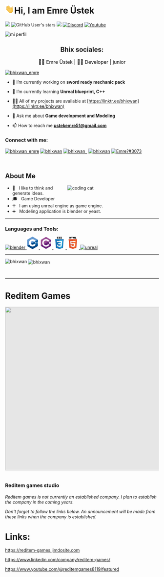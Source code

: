 # <img src="https://raw.githubusercontent.com/ABSphreak/ABSphreak/master/gifs/Hi.gif" width="30px">Hi, I am Emre Üstek  

![](https://img.shields.io/github/followers/Bhixwan?style=flat-square)
![GitHub User's stars](https://img.shields.io/github/stars/Bhixwan?label=%E2%AD%90GitHub%20stars&style=flat-square)
![](https://komarev.com/ghpvc/?username=Bhixwan)
<a href="https://discord.gg/568apwjXVz">![Discord](https://img.shields.io/discord/981282014693040240?style=flat-square)</a>
<a href="https://www.youtube.com/channel/UCtinF-0dix9LhE90bZNoioA/featured">![Youtube](https://img.shields.io/badge/Bhx-Art?style=flat&logo=youtube)</a>
<!-- <h1 style="font-size: 2.5rem; font-weight: bold; text-align: center;" align='center'> <img src="https://media.giphy.com/media/ObNTw8Uzwy6KQ/giphy.gif" width="40px"> Hello World! <img src="https://media.giphy.com/media/fFEFxS3DE5VIY/giphy.gif" width="35px" /></h1>    -->

![mi perfil](https://64.media.tumblr.com/cf748aa5518f0ad3dae74162424f4a04/76ddd678316d5ac1-2e/s1280x1920/2d44253cd906c372b65071c303930a269bf38729.gif)

 <h2 align="center">Bhix sociales:</h2>


<p style="text-align: center; font-size: 1rem;" align='center'>👦🏻 Emre Üstek | 👨‍💻 Developer | junior</p>



<p align="left"> <a href="https://twitter.com/bhixwan_emre" target="blank"><img src="https://img.shields.io/twitter/follow/bhixwan_emre?logo=twitter&style=for-the-badge" alt="bhixwan_emre" /></a> </p>

- 🔭 I’m currently working on **sword ready mechanic pack**

- 🌱 I’m currently learning **Unreal blueprint, C++**

- 👨‍💻 All of my projects are available at [https://linktr.ee/bhixwan](https://linktr.ee/bhixwan)

- 💬 Ask me about **Game development and Modeling**

- 📫 How to reach me **ustekemre51@gmail.com**

<h3 align="left">Connect with me:</h3>
<p align="left">
<a href="https://twitter.com/bhixwan_emre" target="blank"><img align="center" src="https://raw.githubusercontent.com/rahuldkjain/github-profile-readme-generator/master/src/images/icons/Social/twitter.svg" alt="bhixwan_emre" height="30" width="40" /></a>
<a href="https://linkedin.com/in/bhixwan" target="blank"><img align="center" src="https://raw.githubusercontent.com/rahuldkjain/github-profile-readme-generator/master/src/images/icons/Social/linked-in-alt.svg" alt="bhixwan" height="30" width="40" /></a>
<a href="https://instagram.com/bhixwan_" target="blank"><img align="center" src="https://raw.githubusercontent.com/rahuldkjain/github-profile-readme-generator/master/src/images/icons/Social/instagram.svg" alt="bhixwan_" height="30" width="40" /></a>
<a href="https://www.youtube.com/c/bhixwan" target="blank"><img align="center" src="https://raw.githubusercontent.com/rahuldkjain/github-profile-readme-generator/master/src/images/icons/Social/youtube.svg" alt="bhixwan" height="30" width="40" /></a>
<a href="https://discord.gg/Emre?#3073" target="blank"><img align="center" src="https://raw.githubusercontent.com/rahuldkjain/github-profile-readme-generator/master/src/images/icons/Social/discord.svg" alt="Emre?#3073" height="30" width="40" /></a>
</p>

<br />

<h2> About Me</h2>

<!-- 
<img width="35%" align="right" alt="Github" src="https://user-images.githubusercontent.com/48678280/88862734-4903af80-d201-11ea-968b-9c939d88a37c.gif" />  -->

<img align='right' src="https://media4.giphy.com/media/iJCo9daAP0xugHhhfb/giphy.gif?cid=790b7611d70366c6f78e30b20b947de81c93558a781bcf49&rid=giphy.gif&ct=g" height="" width="300" alt="coding cat">

- 🤔 &nbsp; I like to think and generate ideas.
- 🎓 &nbsp; Game Developer
- ➕ &nbsp; I am using unreal engine as game engine.
- ➕ &nbsp; Modeling application is blender or yeast.

<hr>

<h3 align="left">Languages and Tools:</h3>
<p align="left"> <a href="https://www.blender.org/" target="_blank" rel="noreferrer"> <img src="https://download.blender.org/branding/community/blender_community_badge_white.svg" alt="blender" width="40" height="40"/> </a> <a href="https://www.w3schools.com/cpp/" target="_blank" rel="noreferrer"> <img src="https://raw.githubusercontent.com/devicons/devicon/master/icons/cplusplus/cplusplus-original.svg" alt="cplusplus" width="40" height="40"/> </a> <a href="https://www.w3schools.com/cs/" target="_blank" rel="noreferrer"> <img src="https://raw.githubusercontent.com/devicons/devicon/master/icons/csharp/csharp-original.svg" alt="csharp" width="40" height="40"/> </a> <a href="https://www.w3schools.com/css/" target="_blank" rel="noreferrer"> <img src="https://raw.githubusercontent.com/devicons/devicon/master/icons/css3/css3-original-wordmark.svg" alt="css3" width="40" height="40"/> </a> <a href="https://www.w3.org/html/" target="_blank" rel="noreferrer"> <img src="https://raw.githubusercontent.com/devicons/devicon/master/icons/html5/html5-original-wordmark.svg" alt="html5" width="40" height="40"/> </a> <a href="https://unrealengine.com/" target="_blank" rel="noreferrer"> <img src="https://raw.githubusercontent.com/kenangundogan/fontisto/036b7eca71aab1bef8e6a0518f7329f13ed62f6b/icons/svg/brand/unreal-engine.svg" alt="unreal" width="40" height="40"/> </a> </p>

<hr>

<p><img align="left" src="https://github-readme-stats.vercel.app/api/top-langs?username=bhixwan&show_icons=true&locale=en&layout=compact" alt="bhixwan" /></p>
<p>&nbsp;<img align="center" src="https://github-readme-stats.vercel.app/api?username=bhixwan&show_icons=true&locale=en" alt="bhixwan" /></p>

<br>

<hr>

# Reditem Games
<img style="display: block;-webkit-user-select: none;margin: auto;cursor: zoom-in;background-color: hsl(0, 0%, 90%);transition: background-color 300ms;" src="https://jimdo-storage.freetls.fastly.net/image/331649899/2efcb20f-f507-45e4-8613-149efcf6bff8jpg?format=pjpg&amp;quality=80,90&amp;auto=webp&amp;disable=upscale&amp;width=1440&amp;height=768&amp;trim=0,0,0,0" width="1002" height="534">

#
<h3>Reditem games studio</h3>

<h6>Reditem games is not currently an established company. I plan to establish the company in the coming years.

Don't forget to follow the links below. An announcement will be made from these links when the company is established.</h6>

# Links:

https://reditem-games.jimdosite.com

https://www.linkedin.com/company/reditem-games/

https://www.youtube.com/@reditemgames8119/featured

